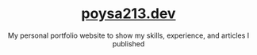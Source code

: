 <div align="center">
  <h1><a href="https://poysa213.vercel.app" target="_blank">poysa213.dev</a></h1>
  My personal portfolio website to show my skills, experience, and articles I published
</div>
